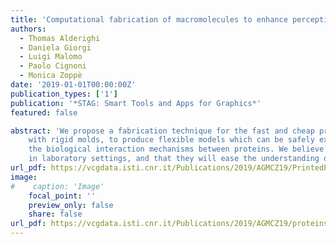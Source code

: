 ```yaml
---
title: 'Computational fabrication of macromolecules to enhance perception and understanding of biological mechanisms'
authors:
  - Thomas Alderighi
  - Daniela Giorgi
  - Luigi Malomo
  - Paolo Cignoni
  - Monica Zoppè
date: '2019-01-01T00:00:00Z'
publication_types: ['1']
publication: '*STAG: Smart Tools and Apps for Graphics*'
featured: false

abstract: 'We propose a fabrication technique for the fast and cheap production of 3D replicas of proteins. We leverage silicone casting
 	with rigid molds, to produce flexible models which can be safely extracted from the mold, and easily manipulated to simulate
 	the biological interaction mechanisms between proteins. We believe that tangible models can be useful in education as well as
 	in laboratory settings, and that they will ease the understanding of fundamental principles of macromolecular organization.'
url_pdf: https://vcgdata.isti.cnr.it/Publications/2019/AGMCZ19/PrintedProteins_author_version.pdf
image:
#    caption: 'Image'
    focal_point: ''
    preview_only: false
    share: false
url_pdf: https://vcgdata.isti.cnr.it/Publications/2019/AGMCZ19/proteins_poster.pdf
---
```

